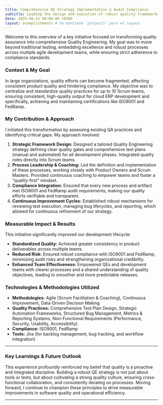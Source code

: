 ```yaml
---
title: Comprehensive QE Strategy Implementation & Audit Compliance
subtitle: Leading the design and execution of robust quality frameworks across agile environments.
date: 2025-06-21 09:00:00 +0200
layout: acomplishments # Se mantiene 'projects' para el layout
---
```


Welcome to this overview of a key initiative focused on transforming quality assurance into comprehensive Quality Engineering. My goal was to move beyond traditional testing, embedding excellence and robust processes across multiple agile development teams, while ensuring strict adherence to compliance standards.

### Context & My Goal

In large organizations, quality efforts can become fragmented, affecting consistent product quality and hindering compliance. My objective was to centralize and standardize quality practices for up to 10 Scrum teams, ensuring consistent, high-quality output for cloud ERP development and specifically, achieving and maintaining certifications like ISO9001 and FedRamp.

### My Contribution & Approach

I initiated this transformation by assessing existing QA practices and identifying critical gaps. My approach involved:

1.  **Strategic Framework Design:** Designed a tailored Quality Engineering strategy defining clear quality gates and comprehensive test plans (manual and automated) for all development phases. Integrated quality roles directly into Scrum teams.
2.  **Process Leadership & Coaching:** Led the definition and implementation of these processes, working closely with Product Owners and Scrum Masters. Provided continuous coaching to empower teams and foster a "quality-first" mindset.
3.  **Compliance Integration:** Ensured that every new process and artifact met ISO9001 and FedRamp audit requirements, making our quality efforts verifiable and transparent.
4.  **Continuous Improvement Cycles:** Established robust mechanisms for reviewing test execution, managing bug lifecycles, and reporting, which allowed for continuous refinement of our strategy.

### Measurable Impact & Results

This initiative significantly improved our development lifecycle:

* **Standardized Quality:** Achieved greater consistency in product deliverables across multiple teams.
* **Reduced Risk:** Ensured robust compliance with ISO9001 and FedRamp, minimizing audit risks and strengthening organizational credibility.
* **Enhanced Team Effectiveness:** Empowered QEs and development teams with clearer processes and a shared understanding of quality objectives, leading to smoother and more predictable releases.

### Technologies & Methodologies Utilized

* **Methodologies:** Agile (Scrum Facilitation & Coaching), Continuous Improvement, Data-Driven Decision Making
* **Quality Practices:** Comprehensive Test Plan Design, Strategic Automation Frameworks, Structured Bug Management, Metrics & Reporting Systems, Non-Functional Requirements (Performance, Security, Usability, Accessibility)
* **Compliance:** ISO9001, FedRamp
* **Tools:** Jira (for backlog management, bug tracking, and workflow integration)

---

### **Key Learnings & Future Outlook**

This experience profoundly reinforced my belief that quality is a proactive and integrated discipline. Building a robust QE strategy is not just about tools or tests, but about cultivating a strong quality culture, ensuring cross-functional collaboration, and consistently iterating on processes. Moving forward, I continue to champion these principles to drive measurable improvements in software quality and operational efficiency.

---
